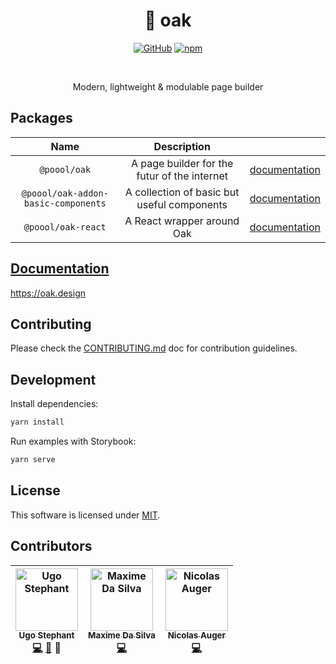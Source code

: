 <div align="center">

<h1>🌳 oak</h1>

[![GitHub](https://img.shields.io/github/license/p3ol/oak.svg)](https://github.com/p3ol/oak)
[![npm](https://img.shields.io/npm/v/@poool/oak.svg)](https://www.npmjs.com/package/@poool/oak)

<br />
<p>Modern, lightweight &amp; modulable page builder</p>
</div>

## Packages

| Name | Description | |
| :--: | :--: | :--: |
| `@poool/oak` | A page builder for the futur of the internet | [documentation](https://github.com/p3ol/oak/blob/master/packages/oak) |
| `@poool/oak-addon-basic-components` | A collection of basic but useful components | [documentation](https://github.com/p3ol/oak/blob/master/packages/oak-addon-basic-components) |
| `@poool/oak-react` | A React wrapper around Oak | [documentation](https://github.com/p3ol/oak/blob/master/packages/oak-react) |

## [Documentation](https://oak.design)

https://oak.design

## Contributing

Please check the [CONTRIBUTING.md](https://github.com/p3ol/oak/blob/master/CONTRIBUTING.md) doc for contribution guidelines.

## Development

Install dependencies:

```bash
yarn install
```

Run examples with Storybook:

```bash
yarn serve
```

## License

This software is licensed under [MIT](https://github.com/p3ol/oak/blob/master/LICENSE).

## Contributors

<!-- Contributors START
Ugo_Stephant dackmin https://github.com/dackmin code doc tools
Maxime_Da_Silva maximedasilva https://github.com/maximedasilva code
Nicolas_Auger NicolasAuger https://github.com/NicolasAuger code
Contributors END -->
<!-- Contributors table START -->
| <img src="https://avatars.githubusercontent.com/dackmin?s=100" width="100" alt="Ugo Stephant" /><br />[<sub>Ugo Stephant</sub>](https://github.com/dackmin)<br />[💻](https://github.com/p3ol/oak/commits?author=dackmin) [📖](https://github.com/p3ol/oak/commits?author=dackmin) 🔧 | <img src="https://avatars.githubusercontent.com/maximedasilva?s=100" width="100" alt="Maxime Da Silva" /><br />[<sub>Maxime Da Silva</sub>](https://github.com/maximedasilva)<br />[💻](https://github.com/p3ol/oak/commits?author=maximedasilva) | <img src="https://avatars.githubusercontent.com/NicolasAuger?s=100" width="100" alt="Nicolas Auger" /><br />[<sub>Nicolas Auger</sub>](https://github.com/NicolasAuger)<br />[💻](https://github.com/p3ol/oak/commits?author=NicolasAuger) |
| :---: | :---: | :---: |
<!-- Contributors table END -->
